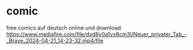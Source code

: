 # comic
free comics auf deutsch online und download
https://www.mediafire.com/file/dvd8y0a1vx8cm3l/Neuer_privater_Tab_-_Brave_2024-04-21_14-23-32.mp4/file

